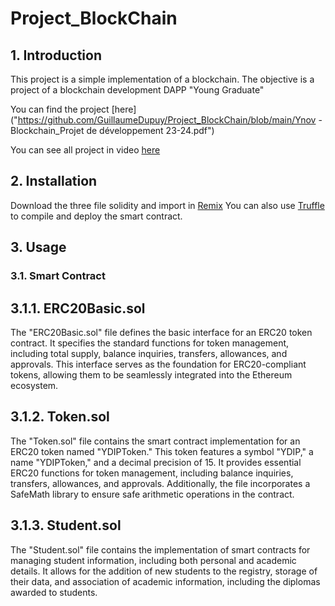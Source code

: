# Project_BlockChain

## 1. Introduction

This project is a simple implementation of a blockchain.
The objective is a project of a blockchain development DAPP "Young Graduate"

You can find the project [here]("https://github.com/GuillaumeDupuy/Project_BlockChain/blob/main/Ynov - Blockchain_Projet de développement 23-24.pdf")

You can see all project in video [here](https://www.youtube.com/watch?v=W6Y606AqyG0)

## 2. Installation

Download the three file solidity and import in [Remix](https://remix.ethereum.org/)
You can also use [Truffle](https://www.trufflesuite.com/) to compile and deploy the smart contract.

## 3. Usage

### 3.1. Smart Contract

## 3.1.1. ERC20Basic.sol

The "ERC20Basic.sol" file defines the basic interface for an ERC20 token contract. It specifies the standard functions for token management, including total supply, balance inquiries, transfers, allowances, and approvals. This interface serves as the foundation for ERC20-compliant tokens, allowing them to be seamlessly integrated into the Ethereum ecosystem.

## 3.1.2. Token.sol

The "Token.sol" file contains the smart contract implementation for an ERC20 token named "YDIPToken." This token features a symbol "YDIP," a name "YDIPToken," and a decimal precision of 15. It provides essential ERC20 functions for token management, including balance inquiries, transfers, allowances, and approvals. Additionally, the file incorporates a SafeMath library to ensure safe arithmetic operations in the contract.

## 3.1.3. Student.sol

The "Student.sol" file contains the implementation of smart contracts for managing student information, including both personal and academic details. It allows for the addition of new students to the registry, storage of their data, and association of academic information, including the diplomas awarded to students.

